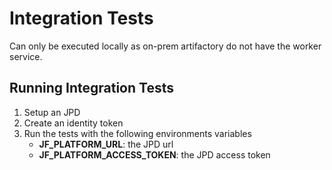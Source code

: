 # Integration Tests

Can only be executed locally as on-prem artifactory do not have the worker service.

## Running Integration Tests

1. Setup an JPD
1. Create an identity token
1. Run the tests with the following environments variables
   * **JF_PLATFORM_URL**: the JPD url
   * **JF_PLATFORM_ACCESS_TOKEN**: the JPD access token